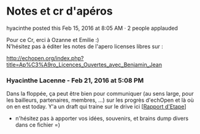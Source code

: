 #  Notes et cr d'apéros

hyacinthe posted this Feb 15, 2016 at 8:05 AM · 2 people applauded

Pour ce Cr, erci à Ozanne et Emilie :)  
N'hésitez pas à éditer les notes de l'apero licenses libres sur :  
  
<http://echopen.org/index.php?title=Ap%C3%A9ro_Licences_Ouvertes_avec_Benjamin_Jean>

### **Hyacinthe Lacenne** - Feb 21, 2016 at 5:08 PM

Dans la floppée, ça peut être bien pour communiquer (au sens large, pour les
bailleurs, partenaires, membres, ...) sur les progrès d'echOpen et là où on en
est today. Y'a un draft qui traine sur le drive ici [[Rapport
d'Etape](https://docs.google.com/document/d/1R9Ri3CTBX9NzoTmAcjsDLzI7vcvIfR1WK8pGgXPXAbY/edit?usp=sharing)]
- n'hésitez pas à apporter vos idées, souvenirs, et brains dump divers dans ce
fichier =)

